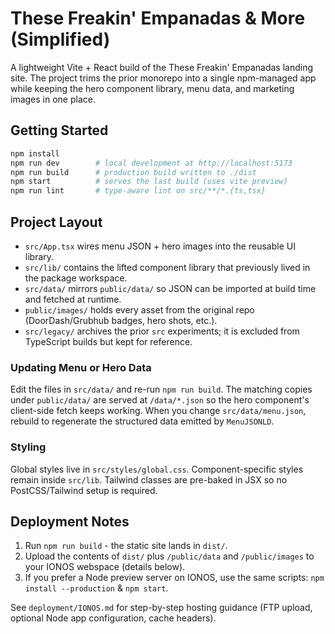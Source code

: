 # These Freakin' Empanadas & More (Simplified)

A lightweight Vite + React build of the These Freakin' Empanadas landing site. The project trims the prior monorepo into a single npm-managed app while keeping the hero component library, menu data, and marketing images in one place.

## Getting Started

```bash
npm install
npm run dev        # local development at http://localhost:5173
npm run build      # production build written to ./dist
npm start          # serves the last build (uses vite preview)
npm run lint       # type-aware lint on src/**/*.{ts,tsx}
```

## Project Layout

- `src/App.tsx` wires menu JSON + hero images into the reusable UI library.
- `src/lib/` contains the lifted component library that previously lived in the package workspace.
- `src/data/` mirrors `public/data/` so JSON can be imported at build time and fetched at runtime.
- `public/images/` holds every asset from the original repo (DoorDash/Grubhub badges, hero shots, etc.).
- `src/legacy/` archives the prior `src` experiments; it is excluded from TypeScript builds but kept for reference.

### Updating Menu or Hero Data

Edit the files in `src/data/` and re-run `npm run build`. The matching copies under `public/data/` are served at `/data/*.json` so the hero component's client-side fetch keeps working. When you change `src/data/menu.json`, rebuild to regenerate the structured data emitted by `MenuJSONLD`.

### Styling

Global styles live in `src/styles/global.css`. Component-specific styles remain inside `src/lib`. Tailwind classes are pre-baked in JSX so no PostCSS/Tailwind setup is required.

## Deployment Notes

1. Run `npm run build` - the static site lands in `dist/`.
2. Upload the contents of `dist/` plus `/public/data` and `/public/images` to your IONOS webspace (details below).
3. If you prefer a Node preview server on IONOS, use the same scripts: `npm install --production` & `npm start`.

See `deployment/IONOS.md` for step-by-step hosting guidance (FTP upload, optional Node app configuration, cache headers).
